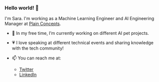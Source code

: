 ### Hello world! 👋

I'm Sara. I'm working as a Machine Learning Engineer and AI Engineering Manager at [Plain Concepts](https://www.plainconcepts.com/).

- 🔭 In my free time, I’m currently working on different AI pet projects.
- 💗 I love speaking at different technical events and sharing knowledge with the tech community!


- 📫 You can reach me at:
    - [Twitter](https://twitter.com/sara_sanluis)
    - [LinkedIn](https://www.linkedin.com/in/sarasanluis/)


<!--
**xoubinha/xoubinha** is a ✨ _special_ ✨ repository because its `README.md` (this file) appears on your GitHub profile.

Here are some ideas to get you started:

- 🔭 I’m currently working on ...
- 🌱 I’m currently learning ...
- 👯 I’m looking to collaborate on ...
- 🤔 I’m looking for help with ...
- 💬 Ask me about ...
- 📫 How to reach me: ...
- 😄 Pronouns: ...
- ⚡ Fun fact: ...
-->
